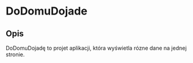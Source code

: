 # DoDomuDojade

## Opis
DoDomuDojadę to projet aplikacji, która wyświetla rózne dane na jednej stronie.
